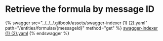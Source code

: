 # Retrieve the formula by message ID

{% swagger src="../../../.gitbook/assets/swagger-indexer (1) (2).yaml" path="/entities/formulas/{messageId}" method="get" %}
[swagger-indexer (1) (2).yaml](<../../../.gitbook/assets/swagger-indexer (1) (2).yaml>)
{% endswagger %}

